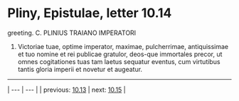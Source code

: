 # Pliny, Epistulae, letter 10.14

greeting. C. PLINIUS TRAIANO IMPERATORI



1. Victoriae tuae, optime imperator, maximae, pulcherrimae, antiquissimae et tuo nomine et rei publicae gratulor, deos-que immortales precor, ut omnes cogitationes tuas tam laetus sequatur eventus, cum virtutibus tantis gloria imperii et novetur et augeatur.



---

| --- | --- |
| previous: [10.13](../10.13/) | next: [10.15](../10.15/) |